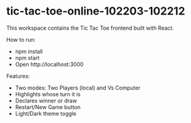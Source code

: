 # tic-tac-toe-online-102203-102212

This workspace contains the Tic Tac Toe frontend built with React.

How to run:
- npm install
- npm start
- Open http://localhost:3000

Features:
- Two modes: Two Players (local) and Vs Computer
- Highlights whose turn it is
- Declares winner or draw
- Restart/New Game button
- Light/Dark theme toggle